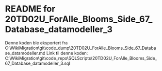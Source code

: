 # README for 20TD02U_ForAlle_Blooms_Side_67_Database_datamodeller_3
Denne koden ble eksportert fra C:\WikiMigration\git\code_dump\20TD02U_ForAlle_Blooms_Side_67_Database_datamodeller.md
Link til denne koden: C:\WikiMigration\git\code_repo\SQLScripts\20TD02U_ForAlle_Blooms_Side_67_Database_datamodeller_3.sql
